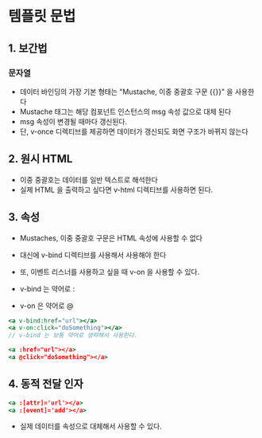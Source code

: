# 템플릿 문법

## 1. 보간법

### 문자열

- 데이터 바인딩의 가장 기본 형태는 "Mustache, 이중 중괄호 구문 {{}}" 을 사용한다
- Mustache 태그는 해당 컴포넌트 인스턴스의 msg 속성 값으로 대체 된다
- msg 속성이 변경될 때마다 갱신된다.
- 단, v-once 디렉티브를 제공하면 데이터가 갱신되도 화면 구조가 바뀌지 않는다

## 2. 원시 HTML

- 이중 중괄호는 데이터를 일반 텍스트로 해석한다
- 실제 HTML 을 출력하고 싶다면 v-html 디렉티브를 사용하면 된다.

## 3. 속성

- Mustaches, 이중 중괄호 구문은 HTML 속성에 사용할 수 없다
- 대신에 v-bind 디렉티브를 사용해서 사용해야 한다
- 또, 이벤트 리스너를 사용하고 싶을 때 v-on 을 사용할 수 있다.

- v-bind 는 약어로 :
- v-on 은 약어로 @

```jsx
<a v-bind:href="url"></a>
<a v-on:click="doSomething"></a>
// v-bind 는 보통 약어로 생략해서 사용한다.

<a :href="url"></a>
<a @click="doSomething"></a>
```

## 4. 동적 전달 인자

```jsx
<a :[attr]='url'></a>
<a :[event]='add'></a>
```

- 실제 데이터를 속성으로 대체해서 사용할 수 있다.
